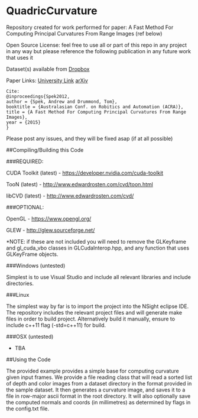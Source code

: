 # QuadricCurvature

Repository created for work performed for paper: A Fast Method For Computing Principal Curvatures From Range Images (ref below)

Open Source License: feel free to use all or part of this repo in any project in any way but please 
reference the following publication in any future work that uses it

Dataset(s) available from [Dropbox](https://www.dropbox.com/sh/c49rqfwnhgqcyv5/AAAZrxCpcuol4GzdSPgOtpa6a?dl=0)

Paper Links: 
[University Link](http://arrow.monash.edu.au/hdl/1959.1/1254327)
[arXiv](https://arxiv.org/pdf/1707.00381.pdf)

```
Cite: 
@inproceedings{Spek2012,
author = {Spek, Andrew and Drummond, Tom},
booktitle = {Australasian Conf. on Robitics and Automation (ACRA)},
title = {A Fast Method For Computing Principal Curvatures From Range Images},
year = {2015}
}
```

Please post any issues, and they will be fixed asap (if at all possible)

##Compiling/Building this Code

###REQUIRED:

CUDA Toolkit (latest) - https://developer.nvidia.com/cuda-toolkit

TooN (latest) - http://www.edwardrosten.com/cvd/toon.html

libCVD (latest) - http://www.edwardrosten.com/cvd/

###OPTIONAL:

OpenGL - https://www.opengl.org/

GLEW - http://glew.sourceforge.net/

*NOTE: if these are not included you will need to remove the GLKeyframe and gl_cuda_vbo classes in GLCudaInterop.hpp, and any function that uses GLKeyFrame objects.


###Windows (untested)

Simplest is to use Visual Studio and include all relevant libraries and include directories.

###Linux 

The simplest way by far is to import the project into the NSight eclipse IDE. The repository includes the relevant project files and will generate make files in order to build project. Alternatively build it manually, ensure to include c++11 flag  (-std=c++11) for build.

###OSX (untested)

 - TBA

##Using the Code

The provided example provides a simple base for computing curvature given input frames. We provide a file reading class that will read a sorted list of depth and color images from a dataset directory in the format provided in the sample dataset. It then generates a curvature image, and saves it to a file in row-major ascii format in the root directory. It will also optionally save the computed normals and coords (in millimetres) as determined by flags in the config.txt file.
